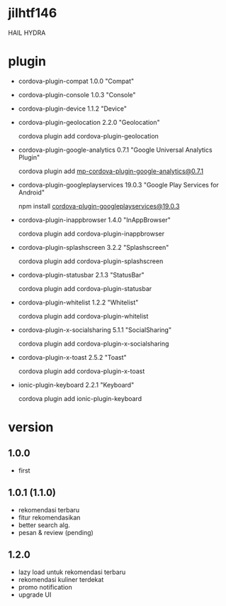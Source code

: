 # jilhtf146
HAIL HYDRA

# plugin
* cordova-plugin-compat 1.0.0 "Compat"
* cordova-plugin-console 1.0.3 "Console"
* cordova-plugin-device 1.1.2 "Device"
* cordova-plugin-geolocation 2.2.0 "Geolocation"

	cordova plugin add cordova-plugin-geolocation

* cordova-plugin-google-analytics 0.7.1 "Google Universal Analytics Plugin"

	cordova plugin add mp-cordova-plugin-google-analytics@0.7.1

* cordova-plugin-googleplayservices 19.0.3 "Google Play Services for Android"

	npm install cordova-plugin-googleplayservices@19.0.3

* cordova-plugin-inappbrowser 1.4.0 "InAppBrowser"

	cordova plugin add cordova-plugin-inappbrowser

* cordova-plugin-splashscreen 3.2.2 "Splashscreen"

	cordova plugin add cordova-plugin-splashscreen

* cordova-plugin-statusbar 2.1.3 "StatusBar"

	cordova plugin add cordova-plugin-statusbar

* cordova-plugin-whitelist 1.2.2 "Whitelist"

	cordova plugin add cordova-plugin-whitelist

* cordova-plugin-x-socialsharing 5.1.1 "SocialSharing"

	cordova plugin add cordova-plugin-x-socialsharing

* cordova-plugin-x-toast 2.5.2 "Toast"

	cordova plugin add cordova-plugin-x-toast

* ionic-plugin-keyboard 2.2.1 "Keyboard"

	cordova plugin add ionic-plugin-keyboard

# version
## 1.0.0
* first
## 1.0.1 (1.1.0)
* rekomendasi terbaru
* fitur rekomendasikan
* better search alg.
* pesan & review (pending)
## 1.2.0
* lazy load untuk rekomendasi terbaru
* rekomendasi kuliner terdekat
* promo notification
* upgrade UI